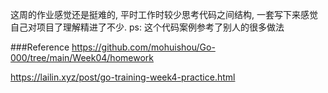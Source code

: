 这周的作业感觉还是挺难的, 平时工作时较少思考代码之间结构, 一套写下来感觉自己对项目了理解精进了不少. ps: 这个代码案例参考了别人的很多做法

###Reference
https://github.com/mohuishou/Go-000/tree/main/Week04/homework

https://lailin.xyz/post/go-training-week4-practice.html